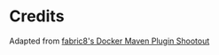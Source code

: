 # Credits

  Adapted from [fabric8's Docker Maven Plugin Shootout](https://github.com/fabric8io/shootout-docker-maven)
